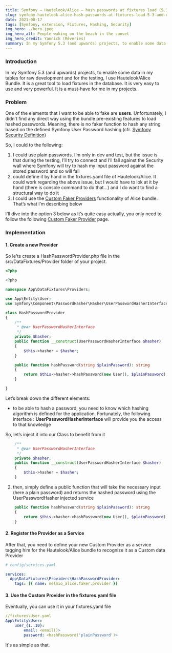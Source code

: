 ```yaml
---
title: Symfony – Hautelook/Alice – hash passwords at fixtures load (5.3 and upwards)
slug: symfony-hautelook-alice-hash-passwords-at-fixtures-load-5-3-and-upwards/
date: 2021-08-17
tags: [Symfony, extension, Fixtures, Hashing, Security]
img_hero: ./hero.jpeg
img_hero_alt: People waking on the beach in the sunset
img_hero_credit: Yannick (Rêveries)
summary: In my Symfony 5.3 (and upwards) projects, to enable some data in my tables for raw development and for the testing, I use Hautelook/Alice Bundle
---
```


### Introduction

In my Symfony 5.3 (and upwards) projects, to enable some data in my tables for raw development and for the testing, I use Hautelook/Alice Bundle. It is a great tool to load fixtures in the database. It is very easy to use and very powerful. It is a must-have for me in my projects.

### Problem

One of the elements that I want to be able to fake are **users**. Unfortunately, I didn’t find any direct way using the bundle pre-existing features to load hashed passwords. Meaning, there is no faker function to hash any string based on the defined Symfony User Password hashing (cfr. [Symfony Security Definition](https://symfony.com/doc/current/security.html#c-encoding-passwords))

So, I could to the following:

1. I could use plain passwords. I’m only in dev and test, but the issue is that during the testing, I’ll try to connect and I’ll fall against the Security wall where Symfony will try to hash my input password against the stored password and so will fail
2. could define it by hand in the fixtures.yaml file of Hautelook/Alice. It could work regarding the above issue, but I would have to lok at it by hand (there is console command to do that…) and I do want to find a structural way to do it
3. I could use the [Custom Faker Providers](https://github.com/hautelook/AliceBundle/blob/master/doc/faker-providers.md) functionality of Alice bundle. That’s what I’m describing below

I'll dive into the option 3 below as It’s quite easy actually, you only need to follow the following [Custom Faker Provider](https://github.com/hautelook/AliceBundle/blob/master/doc/faker-providers.mdhttps://github.com/hautelook/AliceBundle/blob/master/doc/faker-providers.md) page.

### Implementation

#### 1. Create a new Provider

So le'ts create a HashPasswordProvider.php file in the src/DataFixtures/Provider folder of your project.

```php
<?php

<?php

namespace App\DataFixtures\Providers;

use App\Entity\User;
use Symfony\Component\PasswordHasher\Hasher\UserPasswordHasherInterface;

class HashPasswordProvider
{
    /**
     * @var UserPasswordHasherInterface
     */
    private $hasher;
    public function __construct(UserPasswordHasherInterface $hasher)
    {
        $this->hasher = $hasher;
    }

    public function hashPassword(string $plainPassword): string
    {
        return $this->hasher->hashPassword(new User(), $plainPassword);
    }

}
```

Let’s break down the different elements:

- to be able to hash a password, you need to know which hashing algorithm is defined for the application. Fortunately, the following interface : **UserPasswordHasherInterface** will provide you the access to that knowledge

So, let’s inject it into our Class to benefit from it

```php
    /**
     * @var UserPasswordHasherInterface
     */
    private $hasher;
    public function __construct(UserPasswordHasherInterface $hasher)
    {
        $this->hasher = $hasher;
    }
```

2.  then, simply define a public function that will take the necessary input (here a plain password) and returns the hashed password using the UserPasswordHasher injected service

```php
    public function hashPassword(string $plainPassword): string
    {
        return $this->hasher->hashPassword(new User(), $plainPassword);
    }
```

#### 2. Register the Provider as a Service

After that, you need to define your new Custom Provider as a service tagging him for the Hautelook/Alice bundle to recognize it as a Custom data Provider

```yaml
# config/services.yaml

services:
  App\DataFixtures\Providers\HashPasswordProvider:
    tags: [{ name: nelmio_alice.faker.provider }]
```

#### 3. Use the Custom Provider in the fixtures.yaml file

Eventually, you can use it in your fixtures.yaml file

```yaml
//fixtures\User.yaml
App\Entity\User:
    user_{1..10}:
        email: <email()>
        password: <hashPassword('plainPassword')>
```

It's as simple as that.

